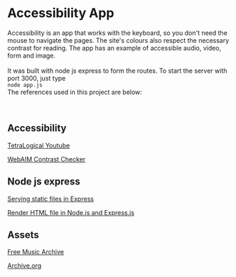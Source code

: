 

# Accessibility App
Accessibility is an app that works with the keyboard, so you don't need the mouse to navigate the pages.
The site's colours also respect the necessary contrast for reading. The app has an example of accessible audio, video, form and image. 
<br><br>It was built with node js express to form the routes. 
To start the server with port 3000, just type <br>
      ```
      node app.js
      ```
<br>The references used in this project are below:</p>
<br>
## Accessibility
<p>
<a href="https://www.youtube.com/playlist?list=PLTqm2yVMMUKVJsYABedyzqzoYDhxaFA2S
https://webaim.org/resources/contrastchecker/">TetraLogical Youtube</a><br>

<a href="https://webaim.org/resources/contrastchecker/">WebAIM Contrast Checker</a>
</p>

## Node js express
<p>
<a href="https://expressjs.com/en/starter/static-files.html">Serving static files in Express</a><br>

<a href="https://www.youtube.com/watch?v=eWKgI243DgU&t=145s">Render HTML file in Node.js and Express.js</a>
</p>

## Assets
<p>
<a href="https://freemusicarchive.org/home">Free Music Archive</a><br>

<a href="https://archive.org/details/image?query=Nasa&sort=-week">Archive.org</a>
</p>
    
